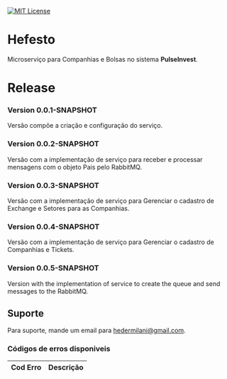 [![MIT License](https://img.shields.io/badge/License-MIT-green.svg)](https://choosealicense.com/licenses/mit/)

# Hefesto

Microserviço para Companhias e Bolsas no sistema **PulseInvest**.

# Release


### Version 0.0.1-SNAPSHOT
Versão compõe a criação e configuração do serviço.

### Version 0.0.2-SNAPSHOT
Versão com a implementação de serviço para receber e processar mensagens com o objeto Pais pelo RabbitMQ.

### Version 0.0.3-SNAPSHOT
Versão com a implementação de serviço para Gerenciar o cadastro de Exchange e Setores para as Companhias.

### Version 0.0.4-SNAPSHOT
Versão com a implementação de serviço para Gerenciar o cadastro de Companhias e Tickets.

### Version 0.0.5-SNAPSHOT
Version with the implementation of service to create the queue and send messages to the RabbitMQ.

## Suporte
Para suporte, mande um email para hedermilani@gmail.com.

### Códigos de erros disponiveis

| Cod Erro | Descrição |
| :------: | :-------- |


